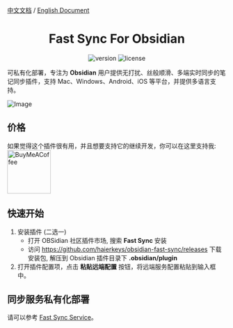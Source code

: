 [中文文档](https://github.com/haierkeys/obsidian-fast-sync/blob/master/readme-zh.md) / [English Document](https://github.com/haierkeys/obsidian-fast-sync/blob/master/README.md)


<h1 align="center">Fast Sync For Obsidian</h1>

<p align="center">
<img src="https://img.shields.io/github/release/haierkeys/obsidian-fast-sync" alt="version">
<img src="https://img.shields.io/github/license/haierkeys/obsidian-fast-sync.svg" alt="license" >
</p>

可私有化部署，专注为 **Obsidian** 用户提供无打扰、丝般顺滑、多端实时同步的笔记同步插件，支持 Mac、Windows、Android、iOS 等平台，并提供多语言支持。

![Image](https://github.com/user-attachments/assets/8e61d99e-6f76-49b1-a03e-c952ad9e21b0)

## 价格

如果觉得这个插件很有用，并且想要支持它的继续开发，你可以在这里支持我:
[<img src="https://cdn.ko-fi.com/cdn/kofi3.png?v=3" alt="BuyMeACoffee" width="100">](https://ko-fi.com/haierkeys)

## 快速开始

1. 安装插件 (二选一)
   - 打开 OBSidian 社区插件市场, 搜索 **Fast Sync** 安装
   - 访问 https://github.com/haierkeys/obsidian-fast-sync/releases 下载安装包, 解压到 Obsidian 插件目录下 **.obsidian/plugin**
2. 打开插件配置项，点击 **粘贴远端配置** 按钮，将远端服务配置粘贴到输入框中。


## 同步服务私有化部署

请可以参考 [Fast Sync Service](https://github.com/haierkeys/Fast-Sync-Service)。
